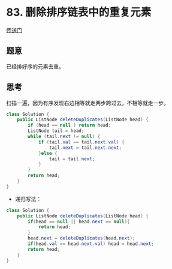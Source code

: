 
# 83. 删除排序链表中的重复元素
[传送门](https://leetcode-cn.com/problems/remove-duplicates-from-sorted-list/description/)
## 题意

已经排好序的元素去重。

## 思考
扫描一遍，因为有序发现右边相等就走两步跨过去，不相等就走一步。

```java
class Solution {
    public ListNode deleteDuplicates(ListNode head) {
        if (head == null ) return head;
        ListNode tail = head;
        while (tail.next != null) {
            if (tail.val == tail.next.val) {
                tail.next = tail.next.next;
            }else {
                tail = tail.next;
            }
        }
        return head;
    }
}
```

- 递归写法：

```java
class Solution {
    public ListNode deleteDuplicates(ListNode head) {
        if(head == null || head.next == null){
            return head;
        }
        head.next = deleteDuplicates(head.next);
        if(head.val == head.next.val) head = head.next;
        return head;
    }
}
```


